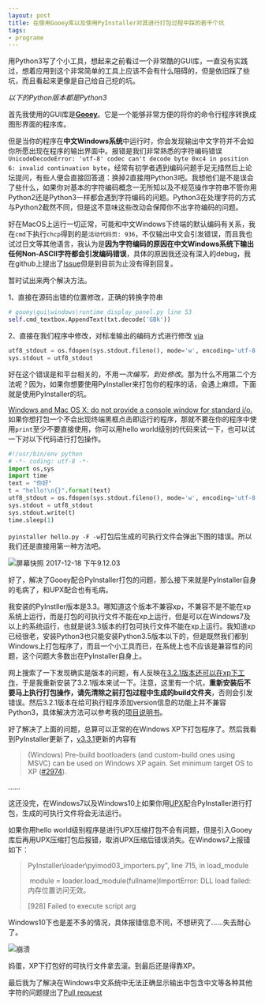 ```yaml
---
layout: post
title: 在使用Gooey库以及使用PyInstaller对其进行打包过程中踩的若干个坑
tags:
- programe
---
```


用Python3写了个小工具，想起来之前看过一个非常酷的GUI库，一直没有实践过，想着应用到这个非常简单的工具上应该不会有什么阻碍的，但是依旧踩了些坑，而且看起来更像是自己给自己挖的坑。

*以下的Python版本都是Python3*

首先我使用的GUI库是[**Gooey**](https://github.com/chriskiehl/Gooey)。它是一个能够非常方便的将你的命令行程序转换成图形界面的程序库。

但是当你的程序在**中文Windows系统**中运行时，你会发现输出中文字符并不会如你所愿出现在程序的输出界面中。报错是我们非常熟悉的字符编码错误`UnicodeDecodeError: 'utf-8' codec can't decode byte 0xc4 in position 6: invalid continuation byte`，经常有初学者遇到编码问题手足无措然后上论坛提问，有些人便会直接回答道：换掉2直接用Python3吧。我想他们是不是误会了些什么，如果你对基本的字符编码概念一无所知以及不规范操作字符串不管你用Python2还是Python3一样都会遇到字符编码的问题。Python3在处理字符的方式与Python2截然不同，但是这不意味这些改动会保障你不出字符编码的问题。

好在MacOS上运行一切正常，可能和中文Windows下终端的默认编码有关系，我在`cmd`下执行`chcp`得到的是`活动代码页: 936`，不仅输出中文会引发错误，而且我也试过日文等其他语言，我认为是**因为字符编码的原因在中文Windows系统下输出任何Non-ASCII字符都会引发编码错误**，具体的原因我还没有深入的debug，我在github上提出了[Issue](https://github.com/chriskiehl/Gooey/issues/230)但是到目前为止没有得到回复。

暂时试出来两个解决方法。



1、直接在源码出错的位置修改，正确的转换字符串

```python
# gooey\gui\windows\runtime_display_panel.py line 53
self.cmd_textbox.AppendText(txt.decode('GBk'))
```



2、直接在我们程序中修改，对标准输出的编码方式进行修改 [via](https://stackoverflow.com/a/3597849/1265727) 

```Python
utf8_stdout = os.fdopen(sys.stdout.fileno(), mode='w', encoding='utf-8', closefd=False)
sys.stdout = utf8_stdout
```



好在这个错误是和平台相关的，不用*一次编写，到处修改*。那为什么不用第二个方法呢？因为，如果你想要使用PyInstaller来打包你的程序的话，会遇上麻烦。下面就是使用PyInstaller的坑。

[Windows and Mac OS X: do not provide a console window for standard i/o. ](http://pythonhosted.org/PyInstaller/usage.html#windows-and-mac-os-x-specific-options)如果你想打包一个不会出现终端黑框点击即运行的程序，那就不要在你的程序中使用`print`至少不要直接使用，你可以用hello world级别的代码来试一下，也可以试一下对以下代码进行打包操作。

```python
#!/usr/bin/env python
# -*- coding: utf-8 -*-
import os,sys
import time
text = "你好"
t = "hello!\n{}".format(text)
utf8_stdout = os.fdopen(sys.stdout.fileno(), mode='w', encoding='utf-8', closefd=False)
sys.stdout = utf8_stdout
sys.stdout.write(t)
time.sleep(1)
```

`pyinstaller hello.py -F -w`打包后生成的可执行文件会弹出下图的错误。所以我们还是直接用第一种方法吧。

![屏幕快照 2017-12-18 下午9.12.03](https://ws2.sinaimg.cn/large/006tNc79gy1fml8ktcpx9j308n05smxb.jpg)

好了，解决了Gooey配合PyInstaller打包的问题，那么接下来就是PyInstaller自身的毛病了，和UPX配合也有毛病。



我安装的PyInstller版本是3.3。哪知道这个版本不兼容xp，不兼容不是不能在xp系统上运行，而是打包的可执行文件不能在xp上运行，但是可以在Windows7及以上的系统运行，也就是说3.3版本的打包可执行文件不能在xp上运行。我知道xp已经很老，安装Python3也只能安装Python3.5版本以下的，但是既然我们都到Windows上打包程序了，而且一个小工具而已，在系统上也不应该是兼容性的问题，这个问题大多数出在PyInstaller自身上。

网上搜索了一下发现确实是版本的问题，有人反映在[3.2.1版本还可以在xp下工作](https://github.com/pyinstaller/pyinstaller/issues/2931)，于是我重新安装了3.2.1版本来试一下。注意，这里有一个坑，**重新安装后不要马上执行打包操作，请先清除之前打包过程中生成的build文件夹**，否则会引发错误。然后3.2.1版本在给可执行程序添加version信息的功能上并不兼容Python3，具体解决方法可以参考我的[项目说明书][1]。

好了解决了上面的问题，总算可以正常的在Windows XP下打包程序了。然后我看到PyInstaller更新了，[v3.3.1][2]更新的内容有

> (Windows) Pre-build bootloaders (and custom-build ones using MSVC) can be used on Windows XP again. Set minimum target OS to XP ([#2974](https://github.com/pyinstaller/pyinstaller/pull/2974)).

……

这还没完，在Windows7以及Windows10上如果你用[UPX](3)配合PyInstaller进行打包，生成的可执行文件将会无法运行。

如果你用hello world级别程序是进行UPX压缩打包不会有问题，但是引入Gooey库后再用UPX压缩打包后报错，取消UPX压缩后错误消失。在Windows7上报错如下：

> PyInstaller\loader\pyimod03_importers.py", line 715, in load_module
>
> ​    module = loader.load_module(fullname)ImportError: DLL load failed: 内存位置访问无效。
>
> [928] Failed to execute script arg

Windows10下也是差不多的情况，具体报错信息不同，不想研究了……失去耐心了。

![崩溃](https://ws4.sinaimg.cn/large/006tNc79gy1fmlahhg8xlg30ct077kjp.gif)



妈蛋，XP下打包好的可执行文件拿去滚。到最后还是得靠XP。

最后我为了解决在Windows中文系统中无法正确显示输出中包含中文等各种其他字符的问题提出了[Pull request](https://github.com/chriskiehl/Gooey/pull/237)

[1]:https://coding.net/u/skipto/p/CSVFilter/git
[2]:https://github.com/pyinstaller/pyinstaller/releases
[3]:https://upx.github.io/